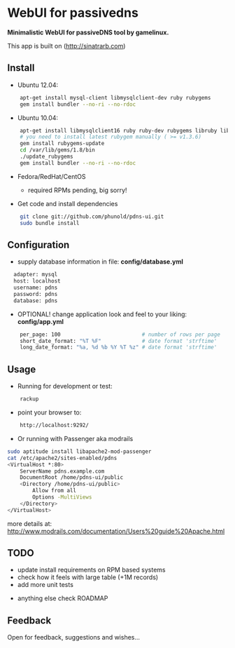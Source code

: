 # WebUI for passivedns

**Minimalistic WebUI for passiveDNS tool by gamelinux.**

This app is built on (http://sinatrarb.com)

## Install

- Ubuntu 12.04:
````Bash
    apt-get install mysql-client libmysqlclient-dev ruby rubygems
    gem install bundler --no-ri --no-rdoc
````

- Ubuntu 10.04: 

````Bash
    apt-get install libmysqlclient16 ruby ruby-dev rubygems libruby libruby-extras
    # you need to install latest rubygem manually ( >= v1.3.6)
    gem install rubygems-update
    cd /var/lib/gems/1.8/bin
    ./update_rubygems
    gem install bundler --no-ri --no-rdoc
`````

- Fedora/RedHat/CentOS
  * required RPMs pending, big sorry!

- Get code and install dependencies

````Bash
    git clone git://github.com/phunold/pdns-ui.git
    sudo bundle install
````

## Configuration

- supply database information in file: **config/database.yml**

````Bash
  adapter: mysql
  host: localhost
  username: pdns
  password: pdns
  database: pdns
````

- OPTIONAL! change application look and feel to your liking: **config/app.yml**

````Bash
    per_page: 100                          # number of rows per page
    short_date_format: "%T %F"             # date format 'strftime'
    long_date_format: "%a, %d %b %Y %T %z" # date format 'strftime'
````

## Usage

- Running for development or test:

````Bash
    rackup
````

- point your browser to:

````Bash
    http://localhost:9292/
````

- Or running with Passenger aka modrails
````Bash
sudo aptitude install libapache2-mod-passenger
cat /etc/apache2/sites-enabled/pdns
<VirtualHost *:80>
    ServerName pdns.example.com
    DocumentRoot /home/pdns-ui/public
    <Directory /home/pdns-ui/public>
        Allow from all
        Options -MultiViews
    </Directory>
</VirtualHost>
````
  more details at: http://www.modrails.com/documentation/Users%20guide%20Apache.html

## TODO
- update install requirements on RPM based systems
- check how it feels with large table (+1M records)
- add more unit tests
* anything else check ROADMAP

## Feedback

Open for feedback, suggestions and wishes...
